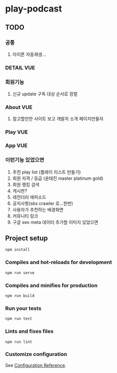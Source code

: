 # play-podcast

## TODO

### 공통

1. 아이폰 자동재생...

### DETAIL VUE

### 회원기능

1. 신규 update 구독 대상 순서로 정렬

### About VUE

1. 참고할만한 사이트 보고 개발자 소개 페이지만들자

### Play VUE

### App VUE

### 이런기능 있었으면

1. 추천 play list (플레이 리스트 만들기)
1. 회원 자격 / 등급 (윤태진 master platinum gold)
1. 회원 랭킹 검색
1. 게시판?
1. 레전더리 에피소드
1. 공지사항(sbs crawler 로...한번)
1. 사용자가 추천하는 배경화면
1. 커뮤니티 링크
1. 구글 seo meta 데이터 추가할 이미지 있었으면

## Project setup

```npm
npm install
```

### Compiles and hot-reloads for development

```npm
npm run serve
```

### Compiles and minifies for production

```npm
npm run build
```

### Run your tests

```npm
npm run test
```

### Lints and fixes files

```npm
npm run lint
```

### Customize configuration

See [Configuration Reference](https://cli.vuejs.org/config/).
